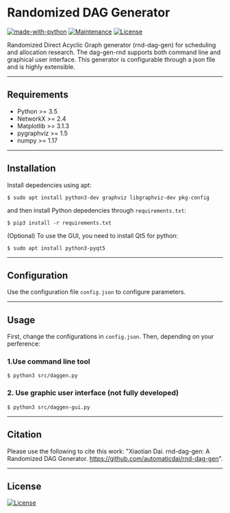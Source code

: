 # Randomized DAG Generator

[![made-with-python](https://img.shields.io/badge/Made%20with-Python-1f425f.svg)](https://www.python.org/)
[![Maintenance](https://img.shields.io/badge/Maintained%3F-yes-green.svg)](https://GitHub.com/Naereen/StrapDown.js/graphs/commit-activity)
[![License](http://img.shields.io/:license-mit-blue.svg)](http://badges.mit-license.org)

Randomized Direct Acyclic Graph generator (rnd-dag-gen) for scheduling and allocation research. The dag-gen-rnd supports both command line and graphical user interface. This generator is configurable through a json file and is highly extensible.


---

## Requirements

- Python >= 3.5
- NetworkX >= 2.4
- Matplotlib >= 3.1.3
- pygraphviz >= 1.5
- numpy >= 1.17

---

## Installation

Install depedencies using apt:

`$ sudo apt install python3-dev graphviz libgraphviz-dev pkg-config`

and then install Python depedencies through `requirements.txt`:

`$ pip3 install -r requirements.txt`

(Optional) To use the GUI, you need to install Qt5 for python:

`$ sudo apt install python3-pyqt5`

---

## Configuration

Use the configuration file `config.json` to configure parameters.

---

## Usage

First, change the configurations in `config.json`. Then, depending on your perference:

### 1.Use command line tool

`$ python3 src/daggen.py`


### 2. Use graphic user interface (not fully developed)

`$ python3 src/daggen-gui.py`

---

## Citation

Please use the following to cite this work: "Xiaotian Dai. rnd-dag-gen: A Randomized DAG Generator. https://github.com/automaticdai/rnd-dag-gen".

---

## License

[![License](http://img.shields.io/:license-mit-blue.svg?style=flat-square)](http://badges.mit-license.org)

